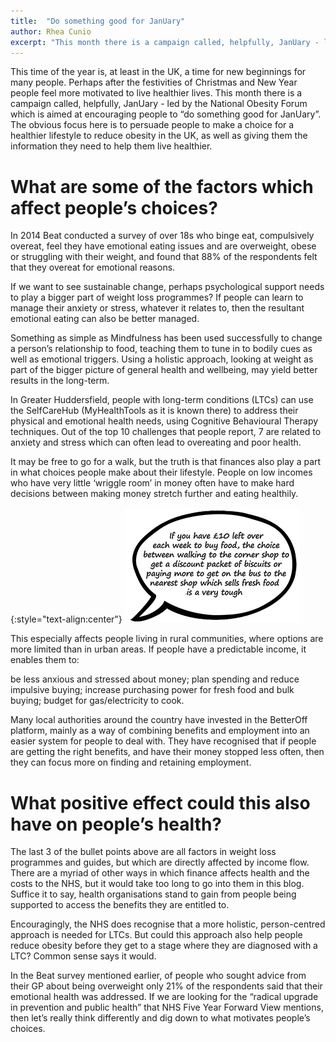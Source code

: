 ```yaml
---
title:  "Do something good for JanUary"
author: Rhea Cunio
excerpt: "This month there is a campaign called, helpfully, JanUary - led by the National Obesity Forum which is aimed at encouraging people to “do something good for JanUary”"
---
```

This time of the year is, at least in the UK, a time for new beginnings for many people.  Perhaps after the festivities of Christmas and New Year people feel more motivated to live healthier lives.  This month there is a campaign called, helpfully, JanUary - led by the National Obesity Forum which is aimed at encouraging people to “do something good for JanUary”.  The obvious focus here is to persuade people to make a choice for a healthier lifestyle to reduce obesity in the UK, as well as giving them the information they need to help them live healthier.
 
# What are some of the factors which affect people’s choices?
 
In  2014 Beat conducted a survey of over 18s who binge eat, compulsively overeat, feel they have emotional eating issues and are overweight, obese or struggling with their weight, and found that 88% of the respondents felt that they overeat for emotional reasons.   
 
If we want to see sustainable change, perhaps psychological support needs to play a bigger part of weight loss programmes?  If people can learn to manage their anxiety or stress, whatever it relates to, then the resultant emotional eating can also be better managed.  
 
Something as simple as Mindfulness has been used successfully to change a person’s relationship to food, teaching them to tune in to bodily cues as well as emotional triggers.  Using a holistic approach, looking at weight as part of the bigger picture of general health and wellbeing, may yield better results in the long-term.  
 
In Greater Huddersfield, people with long-term conditions (LTCs) can use the SelfCareHub (MyHealthTools as it is known there) to address their physical and emotional health needs, using Cognitive Behavioural Therapy techniques.  Out of the top 10 challenges that people report, 7 are related to anxiety and stress which can often lead to overeating and poor health.
 
It may be free to go for a walk, but the truth is that finances also play a part in what choices people make about their lifestyle.  People on low incomes who have very little ‘wriggle room’ in money often have to make hard decisions between making money stretch further and eating healthily.

{:style="text-align:center"}
![speech bubble](/assets/images/2016-01-14-do-something-good-for-january/speech.png)
 
This especially affects people living in rural communities, where options are more limited than in urban areas.  If people have a predictable income, it enables them to:
 
be less anxious and stressed about money;
plan spending and reduce impulsive buying;
increase purchasing power for fresh food and bulk buying;
budget for gas/electricity to cook.
 
Many local authorities around the country have invested in the BetterOff platform, mainly as a way of combining benefits and employment into an easier system for people to deal with.  They have recognised that if people are getting the right benefits, and have their money stopped less often, then they can focus more on finding and retaining employment.  
 
# What positive effect could this also have on people’s health?  

The last 3 of the bullet points above are all factors in weight loss programmes and guides, but which are directly affected by income flow.  There are a myriad of other ways in which finance affects health and the costs to the NHS, but it would take too long to go into them in this blog.  Suffice it to say, health organisations stand to gain from people being supported to access the benefits they are entitled to.
 
Encouragingly, the NHS does recognise that a more holistic, person-centred approach is needed for LTCs.  But could this approach also help people reduce obesity before they get to a stage where they are diagnosed with a LTC?  Common sense says it would.  

In the Beat survey mentioned earlier, of people who sought advice from their GP about being overweight only 21% of the respondents said that their emotional health was addressed.  If we are looking for the “radical upgrade in prevention and public health” that NHS Five Year Forward View mentions, then let’s really think differently and dig down to what motivates people’s choices.

